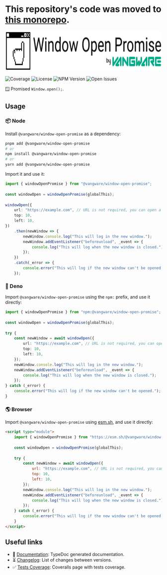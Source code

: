 # This repository's code was moved to [this monorepo](https://github.com/vangware/libraries/tree/main/packages/@vangware/window-open-promise).

<img id="logo" alt="Window Open Promise by Vangware" src="./logo.svg" height="128" />

![Coverage][coverage-badge] ![License][license-badge]
![NPM Version][npm-version-badge] ![Open Issues][open-issues-badge]

🪟 Promised `Window.open();`.

## Usage

### 📦 Node

Install `@vangware/window-open-promise` as a dependency:

```bash
pnpm add @vangware/window-open-promise
# or
npm install @vangware/window-open-promise
# or
yarn add @vangware/window-open-promise
```

Import it and use it:

```typescript
import { windowOpenPromise } from "@vangware/window-open-promise";

const windowOpen = windowOpenPromise(globalThis);

windowOpen({
	url: "https://example.com", // URL is not required, you can open a blank window
	top: 10,
	left: 10,
})
	.then(newWindow => {
		newWindow.console.log("This will log in the new window.");
		newWindow.addEventListener("beforeunload", _event => {
			console.log("This will log when the new window is closed.");
		});
	})
	.catch(_error => {
		console.error("This will log if the new window can't be opened.");
	});
```

### 🦕 Deno

Import `@vangware/window-open-promise` using the `npm:` prefix, and use it
directly:

```typescript
import { windowOpenPromise } from "npm:@vangware/window-open-promise";

const windowOpen = windowOpenPromise(globalThis);

try {
	const newWindow = await windowOpen({
		url: "https://example.com", // URL is not required, you can open a blank window
		top: 10,
		left: 10,
	});
	newWindow.console.log("This will log in the new window.");
	newWindow.addEventListener("beforeunload", _event => {
		console.log("This will log when the new window is closed.");
	});
} catch (_error) {
	console.error("This will log if the new window can't be opened.");
}
```

### 🌎 Browser

Import `@vangware/window-open-promise` using [esm.sh][esm.sh], and use it
directly:

```html
<script type="module">
	import { windowOpenPromise } from "https://esm.sh/@vangware/window-open-promise";

	const windowOpen = windowOpenPromise(globalThis);

	try {
		const newWindow = await windowOpen({
			url: "https://example.com", // URL is not required, you can open a blank window
			top: 10,
			left: 10,
		});
		newWindow.console.log("This will log in the new window.");
		newWindow.addEventListener("beforeunload", _event => {
			console.log("This will log when the new window is closed.");
		});
	} catch (_error) {
		console.error("This will log if the new window can't be opened.");
	}
</script>
```

## Useful links

-   📝 [Documentation][documentation]: TypeDoc generated documentation.
-   ⏳ [Changelog][changelog]: List of changes between versions.
-   ✅ [Tests Coverage][coverage]: Coveralls page with tests coverage.

<!-- Reference -->

[changelog]:
	https://github.com/vangware/window-open-promise/blob/main/CHANGELOG.md
[coverage-badge]:
	https://img.shields.io/coveralls/github/vangware/window-open-promise.svg?style=for-the-badge&labelColor=666&color=0a8&link=https://coveralls.io/github/vangware/window-open-promise
[coverage]: https://coveralls.io/github/vangware/window-open-promise
[documentation]: https://window-open-promise.vangware.com
[esm.sh]: https://esm.sh
[license-badge]:
	https://img.shields.io/npm/l/@vangware/window-open-promise.svg?style=for-the-badge&labelColor=666&color=0a8&link=https://github.com/vangware/window-open-promise/blob/main/LICENSE
[npm-version-badge]:
	https://img.shields.io/npm/v/@vangware/window-open-promise.svg?style=for-the-badge&labelColor=666&color=0a8&link=https://npm.im/@vangware/window-open-promise
[open-issues-badge]:
	https://img.shields.io/github/issues/vangware/window-open-promise.svg?style=for-the-badge&labelColor=666&color=0a8&link=https://github.com/vangware/window-open-promise/issues
